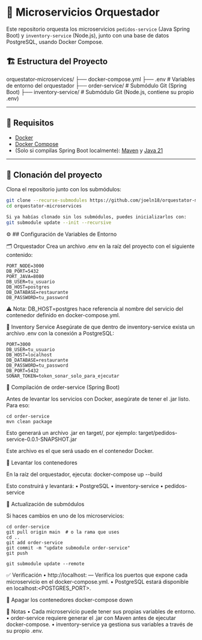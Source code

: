 # 🧩 Microservicios Orquestador

Este repositorio orquesta los microservicios `pedidos-service` (Java Spring Boot) y `inventory-service` (Node.js), junto con una base de datos PostgreSQL, usando Docker Compose.

## 🏗️ Estructura del Proyecto
orquestator-microservices/
├── docker-compose.yml
├── .env                      # Variables de entorno del orquestador
├── order-service/          # Submódulo Git (Spring Boot)
├── inventory-service/        # Submódulo Git (Node.js, contiene su propio .env)

---

## 🚀 Requisitos

- [Docker](https://www.docker.com/)
- [Docker Compose](https://docs.docker.com/compose/)
- (Solo si compilas Spring Boot localmente): [Maven](https://maven.apache.org/) y [Java 21](https://jdk.java.net/21/)

---

## 🧬 Clonación del proyecto

Clona el repositorio junto con los submódulos:

```bash
git clone --recurse-submodules https://github.com/joeln18/orquestator-microservices.git
cd orquestator-microservices

Si ya habías clonado sin los submódulos, puedes inicializarlos con:
git submodule update --init --recursive
```

⚙️ ## Configuración de Variables de Entorno

🗂️ Orquestador
Crea un archivo .env en la raíz del proyecto con el siguiente contenido:

```env
PORT_NODE=3000
DB_PORT=5432
PORT_JAVA=8080
DB_USER=tu_usuario
DB_HOST=postgres
DB_DATABASE=restaurante
DB_PASSWORD=tu_password
```
⚠️ Nota: DB_HOST=postgres hace referencia al nombre del servicio del contenedor definido en docker-compose.yml.

🧾 Inventory Service
Asegúrate de que dentro de inventory-service exista un archivo .env con la conexión a PostgreSQL:

```env
PORT=3000
DB_USER=tu_usuario
DB_HOST=localhost
DB_DATABASE=restaurante
DB_PASSWORD=tu_password
DB_PORT=5432
SONAR_TOKEN=token_sonar_solo_para_ejecutar
```
🔨 Compilación de order-service (Spring Boot)

Antes de levantar los servicios con Docker, asegúrate de tener el .jar listo. Para eso:

```
cd order-service
mvn clean package
```
Esto generará un archivo .jar en target/, por ejemplo:
target/pedidos-service-0.0.1-SNAPSHOT.jar

Este archivo es el que será usado en el contenedor Docker.

🐳 Levantar los contenedores

En la raíz del orquestador, ejecuta:
docker-compose up --build

Esto construirá y levantará:
	•	PostgreSQL
	•	inventory-service
	•	pedidos-service

🔁 Actualización de submódulos

Si haces cambios en uno de los microservicios:
```
cd order-service
git pull origin main  # o la rama que uses
cd ..
git add order-service
git commit -m "update submodule order-service"
git push

git submodule update --remote
```

✅ Verificación
	•	http://localhost:<puerto> — Verifica los puertos que expone cada microservicio en el docker-compose.yml.
	•	PostgreSQL estará disponible en localhost:<POSTGRES_PORT>.

🧹 Apagar los contenedores
docker-compose down

📎 Notas
	•	Cada microservicio puede tener sus propias variables de entorno.
	•	order-service requiere generar el .jar con Maven antes de ejecutar docker-compose.
	•	inventory-service ya gestiona sus variables a través de su propio .env.






